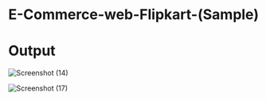 # E-Commerce-web-Flipkart-(Sample)
# Output

![Screenshot (14)](https://github.com/user-attachments/assets/12d69f0d-17b4-4b26-b1d8-4bf3fb34861c)

![Screenshot (17)](https://github.com/user-attachments/assets/d0a17d4e-a634-4358-8414-5b5a7269f8db)
